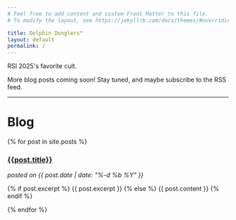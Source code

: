 ```yaml
---
# Feel free to add content and custom Front Matter to this file.
# To modify the layout, see https://jekyllrb.com/docs/themes/#overriding-theme-defaults

title: Dolphin Donglers™
layout: default
permalink: /
---
```


RSI 2025's favorite cult.

More blog posts coming soon! Stay tuned, and maybe subscribe to the RSS feed.


---

# Blog

{% for post in site.posts %}
  <div id="post-short">
    <a href="{{site.url}}{{site.baseurl}}{{post.url}}">
      <h3>{{post.title}}</h3>
    </a>
    <i>posted on {{ post.date | date: "%-d %b %Y" }}</i>
    <p>
      {% if post.excerpt %}
        {{ post.excerpt }}
      {% else %}
        {{ post.content }}
      {% endif %}
    </p>
  </div>
{% endfor %}

